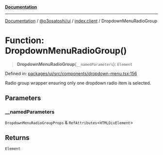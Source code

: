 [**Documentation**](../../../../README.md)

***

[Documentation](../../../../README.md) / [@o3osatoshi/ui](../../README.md) / [index.client](../README.md) / DropdownMenuRadioGroup

# Function: DropdownMenuRadioGroup()

> **DropdownMenuRadioGroup**(`__namedParameters`): `Element`

Defined in: [packages/ui/src/components/dropdown-menu.tsx:156](https://github.com/o3osatoshi/experiment/blob/54ab00df974a3e9f8283fbcd8c611ed1e0274132/packages/ui/src/components/dropdown-menu.tsx#L156)

Radio group wrapper ensuring only one dropdown radio item is selected.

## Parameters

### \_\_namedParameters

`DropdownMenuRadioGroupProps` & `RefAttributes`\<`HTMLDivElement`\>

## Returns

`Element`
